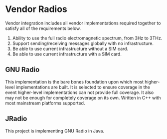 # Vendor Radios
Vendor integration includes all vendor implementations required together to satisfy all of the requirements below.
 
1. Ability to use the full radio electromagnetic spectrum, from 3Hz to 3THz.
2. Support sending/receiving messages globally with no infrastructure.
3. Be able to use current infrastructure without a SIM card.
4. Be able to use current infrastructure with a SIM card.

## GNU Radio
This implementation is the bare bones foundation upon which most higher-level implementations
are built. It is selected to ensure coverage in the event higher-level implementations can not
provide full coverage. It also may not be enough for completely coverage on its own. Written
in C++ with most mainstream platforms supported.

## JRadio
This project is implementing GNU Radio in Java.

